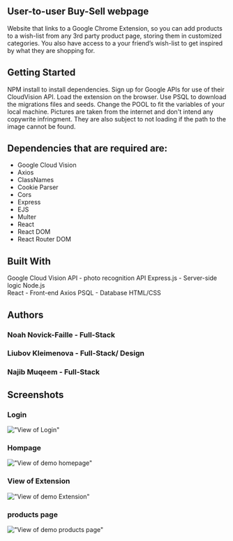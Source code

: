 ## User-to-user Buy-Sell webpage

Website that links to a Google Chrome Extension, so you can add products to a wish-list from any 3rd party product page, storing them in customized categories. You also have access to a your friend’s wish-list to get inspired by what they are shopping for.

## Getting Started

NPM install to install dependencies. Sign up for Google APIs for use of their CloudVision API. Load the extension on the browser. Use PSQL to download the migrations files and seeds. Change the POOL to fit the variables of your local machine. Pictures are taken from the internet and don't intend any copywrite infringment. They are also subject to not loading if the path to the image cannot be found.

## Dependencies that are required are:

- Google Cloud Vision
- Axios
- ClassNames
- Cookie Parser
- Cors
- Express
- EJS
- Multer
- React
- React DOM
- React Router DOM

## Built With

Google Cloud Vision API - photo recognition API
Express.js - Server-side logic
Node.js  
React - Front-end
Axios
PSQL - Database
HTML/CSS

## Authors

### Noah Novick-Faille - Full-Stack

### Liubov Kleimenova - Full-Stack/ Design

### Najib Muqeem - Full-Stack

## Screenshots

### Login

!["View of Login"]()

### Hompage

!["View of demo homepage"]()

### View of Extension

!["View of demo Extension"]()

### products page

!["View of demo products page"]()

